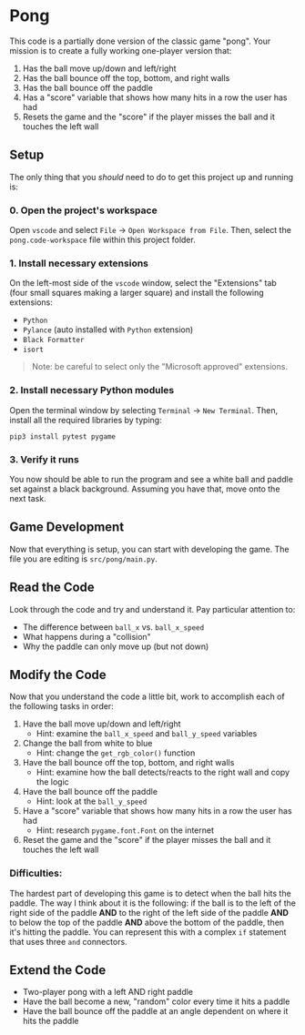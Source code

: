 # Pong

This code is a partially done version of the classic game "pong". Your mission
is to create a fully working one-player version that:

1. Has the ball move up/down and left/right
2. Has the ball bounce off the top, bottom, and right walls
3. Has the ball bounce off the paddle
4. Has a "score" variable that shows how many hits in a row the user has had
5. Resets the game and the "score" if the player misses the ball and it touches
   the left wall

## Setup

The only thing that you _should_ need to do to get this project up and running
is:

### 0. Open the project's workspace

Open `vscode` and select `File` -> `Open Workspace from File`. Then, select the
`pong.code-workspace` file within this project folder.

### 1. Install necessary extensions

On the left-most side of the `vscode` window, select the "Extensions" tab (four
small squares making a larger square) and install the following extensions:

- `Python`
- `Pylance` (auto installed with `Python` extension)
- `Black Formatter`
- `isort`

> Note: be careful to select only the "Microsoft approved" extensions.

### 2. Install necessary Python modules

Open the terminal window by selecting `Terminal` -> `New Terminal`. Then,
install all the required libraries by typing:

```
pip3 install pytest pygame
```

### 3. Verify it runs

You now should be able to run the program and see a white ball and paddle set
against a black background. Assuming you have that, move onto the next task.

## Game Development

Now that everything is setup, you can start with developing the game. The file
you are editing is `src/pong/main.py`.

## Read the Code

Look through the code and try and understand it. Pay particular attention to:

- The difference between `ball_x` vs. `ball_x_speed`
- What happens during a "collision"
- Why the paddle can only move up (but not down)

## Modify the Code

Now that you understand the code a little bit, work to accomplish each of the
following tasks in order:

1. Have the ball move up/down and left/right
    - Hint: examine the `ball_x_speed` and `ball_y_speed` variables
2. Change the ball from white to blue
    - Hint: change the `get_rgb_color()` function
2. Have the ball bounce off the top, bottom, and right walls
    - Hint: examine how the ball detects/reacts to the right wall and copy the logic
3. Have the ball bounce off the paddle
    - Hint: look at the `ball_y_speed`
4. Have a "score" variable that shows how many hits in a row the user has had
    - Hint: research `pygame.font.Font` on the internet
5. Reset the game and the "score" if the player misses the ball and it touches
   the left wall

### Difficulties:

The hardest part of developing this game is to detect when the ball hits the
paddle. The way I think about it is the following: if the ball is to the left of
the right side of the paddle **AND** to the right of the left side of the paddle
**AND** to below the top of the paddle **AND** above the bottom of the paddle,
then it's hitting the paddle. You can represent this with a complex `if`
statement that uses three `and` connectors.

## Extend the Code

- Two-player pong with a left AND right paddle
- Have the ball become a new, "random" color every time it hits a paddle
- Have the ball bounce off the paddle at an angle dependent on where it hits the paddle
